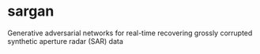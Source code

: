 # sargan
Generative adversarial networks for real-time recovering grossly corrupted synthetic aperture radar (SAR) data
